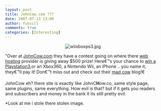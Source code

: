 ```yaml
---
layout: post
title: JohnCow.com ??? 
date: 2007-07-13 13:09
author: funvill
comments: true
categories: [Interesting]
---
```


<p style="text-align: center"><img src="http://www.abluestar.com/blog/wp-content/uploads/2007/07/wiixboxps3.jpg" alt="wiixboxps3.jpg" /></p>

"Over at <a href="http://www.johncow.com/" onclick="javascript:urchinTracker('/file/');">JohnCow.com</a> they have a contest going on where there <a href="http://www.micfo.com/" onclick="javascript:urchinTracker('/outbound/www.micfo.com');">web hosting</a> provider is giving away $500 prize! Here€™s your chance to <a href="http://www.johncow.com/win-an-iphone-ps3-wii-or-xbox360/">win a Playstation3</a>,or an Xbox360, a Nintendo Wii, an iPhone .. you name it, they€™ll pay it! Don€™t miss out and check out their <a href="http://www.johncow.com/" onclick="javascript:urchinTracker('/file/');">mad cow</a> blog!€

JohnCow eh? there site is exactly like JohnC<strong>H</strong>ow.co, same style page, same plugins, same everything. How evil is that? but if it gets you readers and subscribers and money in the bank it its still pretty evil.

*Look at me i stole there stolen image.
